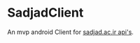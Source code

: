 # SadjadClient
An mvp android Client for [sadjad.ac.ir api's](https://github.com/sut-it/Sadjad-API).




